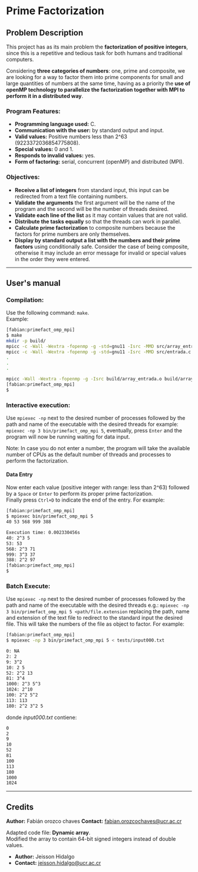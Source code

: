 # **Prime Factorization**

## **Problem Description**

This project has as its main problem the **factorization of positive integers**, since this is a repetitive and tedious task for both humans and traditional computers.

Considering **three categories of numbers**: one, prime and composite, we are looking for a way to factor them into prime components for small and large quantities of numbers at the same time, having as a priority the **use of openMP technology to parallelize the factorization together with MPI to perform it in a distributed way**.

### **Program Features:**

- **Programming language used:** C.
- **Communication with the user:** by standard output and input.
- **Valid values:** Positive numbers less than 2^63 (9223372036854775808).
- **Special values:** 0 and 1.
- **Responds to invalid values:** yes.
- **Form of factoring:** serial, concurrent (openMP) and distributed (MPI).

### **Objectives:**

- **Receive a list of integers** from standard input, this input can be redirected from a text file containing numbers.
- **Validate the arguments** the first argument will be the name of the program and the second will be the number of threads desired.
- **Validate each line of the list** as it may contain values that are not valid.
- **Distribute the tasks equally** so that the threads can work in parallel.
- **Calculate prime factorization** to composite numbers because the factors for prime numbers are only themselves.
- **Display by standard output a list with the numbers and their prime factors** using conditionally safe. Consider the case of being composite, otherwise it may include an error message for invalid or special values in the order they were entered.

---

## **User's manual**

### **Compilation:**

Use the following command: `make`.  
Example:

```bash
[fabian:primefact_omp_mpi]
$ make
mkdir -p build/
mpicc -c -Wall -Wextra -fopenmp -g -std=gnu11 -Isrc -MMD src/array_entrada.c -o build/array_entrada.o
mpicc -c -Wall -Wextra -fopenmp -g -std=gnu11 -Isrc -MMD src/entrada.c -o build/entrada.o
.
.
.

mpicc -Wall -Wextra -fopenmp -g -Isrc build/array_entrada.o build/array_int.o build/calculator.o build/control_mpi.o build/control_threads.o build/entrada.o build/main.o build/reader.o build/typographer.o -o bin/primefact_omp_mpi -lm
[fabian:primefact_omp_mpi]
$
```

### **Interactive execution:**

Use `mpiexec -np` next to the desired number of processes followed by the path and name of the executable with the desired threads for example: `mpiexec -np 3 bin/primefact_omp_mpi 5`, eventually, press `Enter` and the program will now be running waiting for data input.

Note: In case you do not enter a number, the program will take the available number of CPUs as the default number of threads and processes to perform the factorization.

#### **Data Entry**

Now enter each value (positive integer with range: less than 2^63) followed by a `Space` or `Enter` to perform its proper prime factorization.  
Finally press `Ctrl+D` to indicate the end of the entry. For example:

```bash
[fabian:primefact_omp_mpi]
$ mpiexec bin/primefact_omp_mpi 5
40 53 568 999 388

Execution time: 0.002330456s
40: 2^3 5
53: 53
568: 2^3 71
999: 3^3 37
388: 2^2 97
[fabian:primefact_omp_mpi]
$
```

### **Batch Execute:**

Use `mpiexec -np` next to the desired number of processes followed by the path and name of the executable with the desired threads e.g.: `mpiexec -np 3 bin/primefact_omp_mpi 5 <path/file.extension` replacing the path, name and extension of the text file to redirect to the standard input the desired file. This will take the numbers of the file as object to factor. For example:

```bash
[fabian:primefact_omp_mpi]
$ mpiexec -np 3 bin/primefact_omp_mpi 5 < tests/input000.txt

0: NA
2: 2
9: 3^2
10: 2 5
52: 2^2 13
81: 3^4
1000: 2^3 5^3
1024: 2^10
100: 2^2 5^2
113: 113
180: 2^2 3^2 5
```

donde _input000.txt_ contiene:

```txt
0
2
9
10
52
81
100
113
180
1000
1024
```

---

## **Credits**

**Author:** Fabián orozco chaves
**Contact:** <fabian.orozcochaves@ucr.ac.cr>

Adapted code file: **Dynamic array**.  
Modified the array to contain 64-bit signed integers instead of double values.

- **Author:** Jeisson Hidalgo
- **Contact:** <jeisson.hidalgo@ucr.ac.cr>
